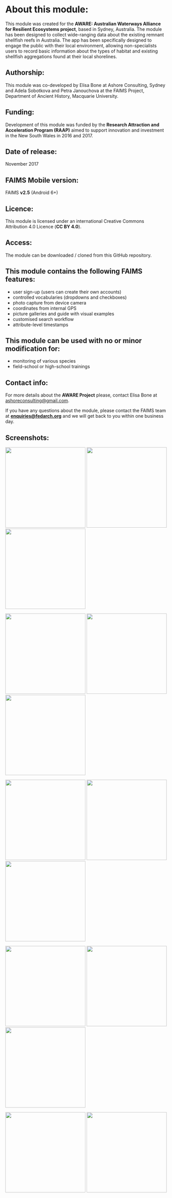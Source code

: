 # About this module:
This module was created for the **AWARE: Australian Waterways Alliance for Resilient Ecosystems project**, based in Sydney, Australia. The module has been designed to collect wide-ranging data about the existing remnant shellfish reefs in Australia. The app has been specifically designed to engage the public with their local environment, allowing non-specialists users to record basic information about the types of habitat and existing shellfish aggregations found at their local shorelines.

## Authorship:
This module was co-developed by Elisa Bone at Ashore Consulting, Sydney and Adela Sobotkova and Petra Janouchova at the FAIMS Project, Department of Ancient History, Macquarie University.

## Funding:
Development of this module was funded by the **Research Attraction and Acceleration Program (RAAP)** aimed to support innovation and investment in the New South Wales in 2016 and 2017.


## Date of release:
November 2017 

## FAIMS Mobile version:
FAIMS **v2.5** (Android 6+)

## Licence:
This module is licensed under an international Creative Commons Attribution 4.0 Licence (**CC BY 4.0**).

## Access:
The module can be downloaded / cloned from this GitHub repository.  

## This module contains the following FAIMS features:
* user sign-up (users can create their own accounts)
* controlled vocabularies (dropdowns and checkboxes)
* photo capture from device camera
* coordinates from internal GPS
* picture galleries and guide with visual examples
* customised search workflow
* attribute-level timestamps 

## This module can be used with no or minor modification for:
* monitoring of various species
* field-school or high-school trainings

## Contact info:
For more details about the **AWARE Project** please, contact Elisa Bone at ashoreconsulting@gmail.com.

If you have any questions about the module, please contact the FAIMS team at **enquiries@fedarch.org** and we will get back to you within one business day.

## Screenshots:

<p align="left">
  <img src="https://github.com/FAIMS/Oysters/blob/master/screenshots/Screenshot_20171101-173927.png" width="250"/>
  <img src="https://github.com/FAIMS/Oysters/blob/master/screenshots/Screenshot_20171101-174907.png" width="250"/>
  <img src="https://github.com/FAIMS/Oysters/blob/master/screenshots/Screenshot_20171101-173939.png" width="250"/>

</p>

<p align="left">
 <img src="https://github.com/FAIMS/Oysters/blob/master/screenshots/Screenshot_20171101-174140.png" width="250"/>
 <img src="https://github.com/FAIMS/Oysters/blob/master/screenshots/Screenshot_20171101-174147.png" width="250"/>
  <img src="https://github.com/FAIMS/Oysters/blob/master/screenshots/Screenshot_20171101-174302.png" width="250"/>
</p>

<p align="left">
<img src="https://github.com/FAIMS/Oysters/blob/master/screenshots/Screenshot_20171101-174311.png" width="250"/>
 <img src="https://github.com/FAIMS/Oysters/blob/master/screenshots/Screenshot_20171101-174712.png" width="250"/>
  <img src="https://github.com/FAIMS/Oysters/blob/master/screenshots/Screenshot_20171101-174721.png" width="250"/>
</p>

<p align="left">
 <img src="https://github.com/FAIMS/Oysters/blob/master/screenshots/Screenshot_20171101-174729.png" width="250"/>
  <img src="https://github.com/FAIMS/Oysters/blob/master/screenshots/Screenshot_20171101-174747.png" width="250"/>
  <img src="https://github.com/FAIMS/Oysters/blob/master/screenshots/Screenshot_20171101-174802.png" width="250"/>
</p>

<p align="left">
 <img src="https://github.com/FAIMS/Oysters/blob/master/screenshots/Screenshot_20171101-174810.png" width="250"/>
  <img src="https://github.com/FAIMS/Oysters/blob/master/screenshots/Screenshot_20171101-174827.png" width="250"/>
  
</p>

